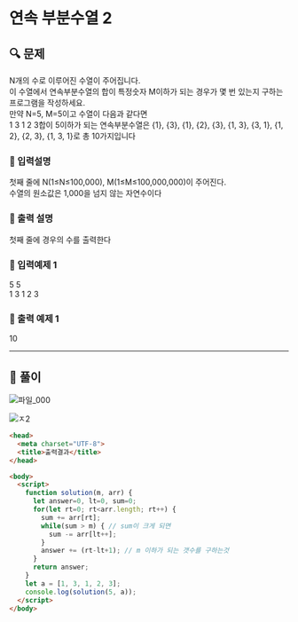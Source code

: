 # 연속 부분수열 2

##  🔍 문제 
N개의 수로 이루어진 수열이 주어집니다.  
이 수열에서 연속부분수열의 합이 특정숫자 M이하가 되는 경우가 몇 번 있는지 구하는 프로그램을 작성하세요.  
만약 N=5, M=5이고 수열이 다음과 같다면  
1 3 1 2 3합이 5이하가 되는 연속부분수열은 {1}, {3}, {1}, {2}, {3}, {1, 3}, {3, 1}, {1, 2}, {2, 3}, {1, 3, 1}로 총 10가지입니다


### 🔹 입력설명
첫째 줄에 N(1≤N≤100,000), M(1≤M≤100,000,000)이 주어진다.  
수열의 원소값은 1,000을 넘지 않는 자연수이다

### 🔹 출력 설명
첫째 줄에 경우의 수를 출력한다

### 🔹 입력예제 1
5 5   
1 3 1 2 3 

### 🔹 출력 예제 1
10


----

##  📌 풀이

![파일_000](https://user-images.githubusercontent.com/28912774/117392183-846ba100-af2c-11eb-9e3c-13c107c9c845.png)

![ㅈ2](https://user-images.githubusercontent.com/28912774/117393399-09f05080-af2f-11eb-801e-231d452810f1.png)



```html
<head>
  <meta charset="UTF-8">
  <title>출력결과</title>
</head>

<body>
  <script>
    function solution(m, arr) {
      let answer=0, lt=0, sum=0;
      for(let rt=0; rt<arr.length; rt++) {
        sum += arr[rt];
        while(sum > m) { // sum이 크게 되면
          sum -= arr[lt++];
        }
        answer += (rt-lt+1); // m 이하가 되는 갯수를 구하는것       
      } 
      return answer;
    }
    let a = [1, 3, 1, 2, 3];
    console.log(solution(5, a));
  </script>
</body>
```
